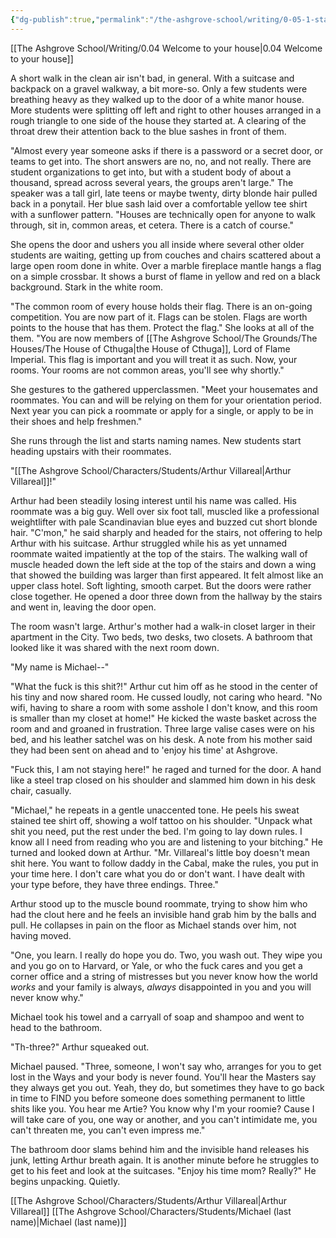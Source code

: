```yaml
---
{"dg-publish":true,"permalink":"/the-ashgrove-school/writing/0-05-1-star-rating/"}
---
```


[[The Ashgrove School/Writing/0.04 Welcome to your house\|0.04 Welcome to your house]]

A short walk in the clean air isn't bad, in general. With a suitcase and backpack on a gravel walkway, a bit more-so. Only a few students were breathing heavy as they walked up to the door of a white manor house. More students were splitting off left and right to other houses arranged in a rough triangle to one side of the house they started at. A clearing of the throat drew their attention back to the blue sashes in front of them. 

"Almost every year someone asks if there is a password or a secret door, or teams to get into. The short answers are no, no, and not really. There are student organizations to get into, but with a student body of about a thousand, spread across several years, the groups aren't large." The speaker was a tall girl, late teens or maybe twenty, dirty blonde hair pulled back in a ponytail. Her blue sash laid over a comfortable yellow tee shirt with a sunflower pattern. "Houses are technically open for anyone to walk through, sit in, common areas, et cetera. There is a catch of course." 

She opens the door and ushers you all inside where several other older students are waiting, getting up from couches and chairs scattered about a large open room done in white. Over a marble fireplace mantle hangs a flag on a simple crossbar. It shows a burst of flame in yellow and red on a black background. Stark in the white room. 

"The common room of every house holds their flag. There is an on-going competition. You are now part of it. Flags can be stolen. Flags are worth points to the house that has them. Protect the flag." She looks at all of the them. "You are now members of [[The Ashgrove School/The Grounds/The Houses/The House of Cthuga\|the House of Cthuga]], Lord of Flame Imperial. This flag is important and you will treat it as such. Now, your rooms. Your rooms are not common areas, you'll see why shortly." 

She gestures to the gathered upperclassmen.  "Meet your housemates and roommates. You can and will be relying on them for your orientation period. Next year you can pick a roommate or apply for a single, or apply to be in their shoes and help freshmen."

She runs through the list and starts naming names. New students start heading upstairs with their roommates. 

"[[The Ashgrove School/Characters/Students/Arthur Villareal\|Arthur Villareal]]!" 

Arthur had been steadily losing interest until his name was called. His roommate was a big guy. Well over six foot tall, muscled like a professional weightlifter with pale Scandinavian blue eyes and buzzed cut short blonde hair. "C'mon," he said sharply and headed for the stairs, not offering to help Arthur with his suitcase. Arthur struggled while his as yet unnamed roommate waited impatiently at the top of the stairs. The walking wall of muscle headed down the left side at the top of the stairs and down a wing that showed the building was larger than first appeared. It felt almost like an upper class hotel. Soft lighting, smooth carpet. But the doors were rather close together. He opened a door three down from the hallway by the stairs and went in, leaving the door open. 

The room wasn't large. Arthur's mother had a walk-in closet larger in their apartment in the City. Two beds, two desks, two closets. A bathroom that looked like it was shared with the next room down. 

"My name is Michael--"

"What the fuck is this shit?!" Arthur cut him off as he stood in the center of his tiny and now shared room. He cussed loudly, not caring who heard. "No wifi, having to share a room with some asshole I don't know, and this room is smaller than my closet at home!" He kicked the waste basket across the room and and groaned in frustration. Three large valise cases were on his bed, and his leather satchel was on his desk. A note from his mother said they had been sent on ahead and to 'enjoy his time' at Ashgrove. 

"Fuck this, I am not staying here!" he raged and turned for the door. A hand like a steel trap closed on his shoulder and slammed him down in his desk chair, casually. 

"Michael," he repeats in a gentle unaccented tone. He peels his sweat stained tee shirt off, showing a wolf tattoo on his shoulder. "Unpack what shit you need, put the rest under the bed. I'm going to lay down rules. I know all I need from reading who you are and listening to your bitching." He turned and looked down at Arthur. "Mr. Villareal's little boy doesn't mean shit here. You want to follow daddy in the Cabal, make the rules, you put in your time here. I don't care what you do or don't want. I have dealt with your type before, they have three endings. Three."

Arthur stood up to the muscle bound roommate, trying to show him who had the clout here and he feels an invisible hand grab him by the balls and pull. He collapses in pain on the floor as Michael stands over him, not having moved. 

"One, you learn. I really do hope you do. Two, you wash out. They wipe you and you go on to Harvard, or Yale, or who the fuck cares and you get a corner office and a string of mistresses but you never know how the world *works* and your family is always, *always* disappointed in you and you will never know why."

Michael took his towel and a carryall of soap and shampoo and went to head to the bathroom. 

"Th-three?" Arthur squeaked out.

Michael paused. "Three, someone, I won't say who, arranges for you to get lost in the Ways and your body is never found. You'll hear the Masters say they always get you out. Yeah, they do, but sometimes they have to go back in time to FIND you before someone does something permanent to little shits like you. You hear me Artie? You know why I'm your roomie? Cause I will take care of you, one way or another, and you can't intimidate me, you can't threaten me, you can't even impress me."

The bathroom door slams behind him and the invisible hand releases his junk, letting Arthur breath again. It is another minute before he struggles to get to his feet and look at the suitcases. "Enjoy his time mom? Really?" He begins unpacking. Quietly.

[[The Ashgrove School/Characters/Students/Arthur Villareal\|Arthur Villareal]]
[[The Ashgrove School/Characters/Students/Michael (last name)\|Michael (last name)]]

